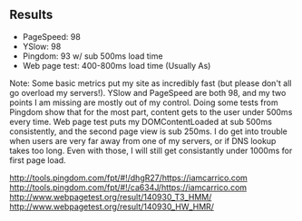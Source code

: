 ## Results

* PageSpeed: 98
* YSlow: 98
* Pingdom: 93 w/ sub 500ms load time
* Web page test: 400-800ms load time (Usually As)

Note:
Some basic metrics put my site as incredibly fast (but please don't all go overload my servers!). YSlow and PageSpeed are both 98, and my two points I am missing are mostly out of my control. Doing some tests from Pingdom show that for the most part, content gets to the user under 500ms every time. Web page test puts my DOMContentLoaded at sub 500ms consistently, and the second page view is sub 250ms. I do get into trouble when users are very far away from one of my servers, or if DNS lookup takes too long. Even with those, I will still get consistantly under 1000ms for first page load.

http://tools.pingdom.com/fpt/#!/dhgR27/https://iamcarrico.com
http://tools.pingdom.com/fpt/#!/ca634J/https://iamcarrico.com
http://www.webpagetest.org/result/140930_T3_HMM/
http://www.webpagetest.org/result/140930_HW_HMR/
